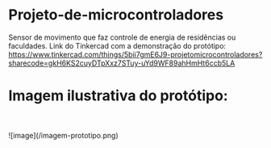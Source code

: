 # Projeto-de-microcontroladores
Sensor de movimento que faz controle de energia de residências ou faculdades.
Link do Tinkercad com a demonstração do protótipo: https://www.tinkercad.com/things/5bii7gmE6J9-projetomicrocontroladores?sharecode=gkH6KS2cuyDTpXxz7STuy-uYd9WF89ahHmHt6ccb5LA
# Imagem ilustrativa do protótipo:
<br/>
<br/>
![image](/imagem-prototipo.png)
